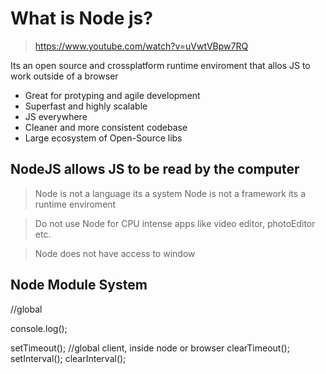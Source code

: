 # What is Node js?

> https://www.youtube.com/watch?v=uVwtVBpw7RQ

Its an open source and crossplatform runtime enviroment that allos JS to work outside of a browser

- Great for protyping and agile development
- Superfast and highly scalable
- JS everywhere
- Cleaner and more consistent codebase
- Large ecosystem of Open-Source libs

## NodeJS allows JS to be read by the computer

> Node is not a language its a system
> Node is not a framework its a runtime enviroment

> Do not use Node for CPU intense apps like video editor, photoEditor etc.

> Node does not have access to window

## Node Module System

//global

console.log();

setTimeout(); //global client, inside node or browser
clearTimeout();
setInterval();
clearInterval();
